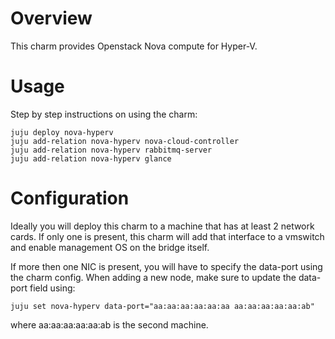 Overview
========

This charm provides Openstack Nova compute for Hyper-V.

Usage
======

Step by step instructions on using the charm:

    juju deploy nova-hyperv
    juju add-relation nova-hyperv nova-cloud-controller
    juju add-relation nova-hyperv rabbitmq-server
	juju add-relation nova-hyperv glance

Configuration
=============

Ideally you will deploy this charm to a machine that has at least 2 network cards. If only one is present, this charm will add that interface to a vmswitch and enable management OS on the bridge itself.

If more then one NIC is present, you will have to specify the data-port using the charm config. When adding a new node, make sure to update the data-port field using:

	juju set nova-hyperv data-port="aa:aa:aa:aa:aa:aa aa:aa:aa:aa:aa:ab"

where aa:aa:aa:aa:aa:ab is the second machine.
